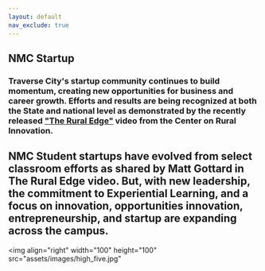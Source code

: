 ```yaml
---
layout: default
nav_exclude: true
---
```


## NMC Startup

### Traverse City's startup community continues to build momentum, creating new opportunities for business and career growth. Efforts and results are being recognized at both the State and national level as demonstrated by the recently released ["The Rural Edge"](https://ruralinnovation.us/resources/storytelling/rural-edge-traverse-city/) video from the Center on Rural Innovation. 

## NMC Student startups have evolved from select classroom efforts as shared by Matt Gottard in The Rural Edge video. But, with new leadership, the commitment to Experiential Learning, and a focus on innovation, opportunities innovation, entrepreneurship, and startup are expanding across the campus.

<img
  align="right"
  width="100"
  height="100"
  src="assets/images/high_five.jpg"
>